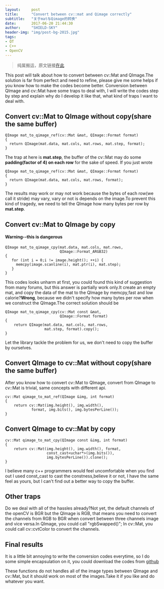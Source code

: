 ```yaml
---
layout:     post
title:      "Convert between cv::mat and Qimage correctly"
subtitle:   "关于mat与Qimage的转换"
date:       2017-06-20 21:44:30
author:     "SHIELD-SKY"
header-img: "img/post-bg-2015.jpg"
tags:
- QT
- C++
- OpenCV
---
```

>纯属搬运，原文链接[在此](http://qtandopencv.blogspot.jp/2013/08/how-to-convert-between-cvmat-and-qimage.html)

  This post will talk about how to convert between cv::Mat and QImage.The solution is far from perfect and need to refine, please give me some helps if you know how to make the codes become better. Conversion between QImage and cv::Mat have some traps to deal with, I will write the codes step by step and explain why do I develop it like that, what kind of traps I want to deal with. 
  
## Convert cv::Mat to QImage without copy(share the same buffer)

  
```
QImage mat_to_qimage_ref(cv::Mat &mat, QImage::Format format)
{
  return QImage(mat.data, mat.cols, mat.rows, mat.step, format);
}
```

The trap at here is **mat.step**, the buffer of the cv::Mat may do some **padding(factor of 4) on each row** for the sake of speed. If you just wrote

```
QImage mat_to_qimage_ref(cv::Mat &mat, QImage::Format format)
{
  return QImage(mat.data, mat.cols, mat.rows, format);
}
```

The results may work or may not work because the bytes of each row(we call it stride) may vary, vary or not is depends on the image.To prevent this kind of tragedy, we need to tell the QImage how many bytes per row by **mat.step**.

## Convert cv::Mat to QImage by copy
#### Warning--this is dangerous

```
QImage mat_to_qimage_cpy(mat.data, mat.cols, mat.rows, 
                         QImage::Format_ARGB32)
{
   for (int i = 0;i != image.height(); ++i) {
     memcpy(image.scanline(i), mat.ptr(i), mat.step);
   }
}
```

This codes looks unharm at first, you could found this kind of suggestion from many forums, but this answer is partially work only.It create an empty mat, and copy the data of the mat to the QImage by memcpy,fast and low calorie?**Wrong**, because we didn't specify how many bytes per row when we construct the QImage.The correct solution should be

```
QImage mat_to_qimage_cpy(cv::Mat const &mat, 
                         QImage::Format format)
{
    return QImage(mat.data, mat.cols, mat.rows, 
                  mat.step, format).copy();
}
```

Let the library tackle the problem for us, we don't need to copy the buffer by ourselves.


## Convert QImage to cv::Mat without copy(share the same buffer)

After you know how to convert cv::Mat to QImage, convert from QImage to cv::Mat is trivial, same concepts with different api. 

```
cv::Mat qimage_to_mat_ref(QImage &img, int format)
{
    return cv::Mat(img.height(), img.width(), 
            format, img.bits(), img.bytesPerLine());
}
```

## Convert QImage to cv::Mat by copy

```
cv::Mat qimage_to_mat_cpy(QImage const &img, int format)
{    
    return cv::Mat(img.height(), img.width(), format, 
                   const_cast<uchar*>(img.bits()), 
                   img.bytesPerLine()).clone();
}
```

I believe many c++ programmers would feel uncomfortable when you find out I used const_cast to cast the constness,believe it or not, I have the same feel as yours, but I can't find out a better way to copy the buffer.

## Other traps

Do we deal with all of the hassles already?Not yet, the default channels of the openCV is BGR but the QImage is RGB, that means you need to convert the channels from RGB to BGR when convert between three channels image and vice versa.In QImage, you could call "rgbSwapped()"; In cv::Mat, you could call cv::cvtColor to convert the channels.

## Final results

It is a little bit annoying to write the conversion codes everytime, so I do some simple encapsulation on it, you could download the codes from [github](https://github.com/stereomatchingkiss/ocv_libs/blob/master/qt/mat_and_qimage.cpp)


These functions do not handles all of the image types between QImage and cv::Mat, but it should work on most of the images.Take it if you like and do whatever you want.

